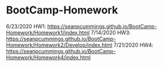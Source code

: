 # BootCamp-Homework
6/23/2020 HW1: https://seanpcummings.github.io/BootCamp-Homework/Homework1/index.html
7/14/2020 HW3: https://seanpcummings.github.io/BootCamp-Homework/Homework2/Develop/index.html
7/21/2020 HW4: https://seanpcummings.github.io/BootCamp-Homework/Homework4/index.html
